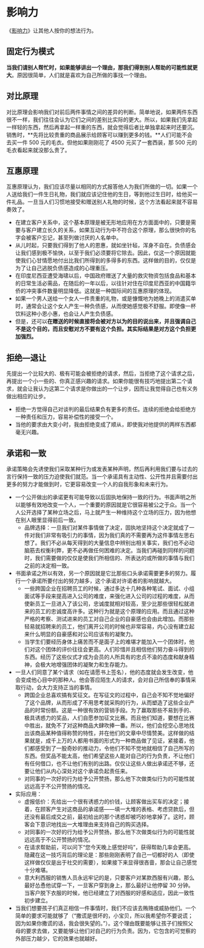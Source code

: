 # 影响力

《[影响力](https://book.douban.com/subject/1786387/)》让其他人按你的想法行为。

## 固定行为模式

**当我们请别人帮忙时，如果能够讲出一个理由，那我们得到别人帮助的可能性就更大**。原因很简单，人们就是喜欢为自己所做的事找一个理由。

## 对比原理

对比原理会影响我们对前后两件事情之间的差异的判断。简单地说，如果两件东西很不一样，我们往往会认为它们之间的差别比实际的更大。所以，如果我们先拿起一样轻的东西，然后再拿起一样重的东西，就会觉得后者比单独拿起来时还要沉。销售时，**先将比较贵重的商品展示给顾客可以赚到更多的钱。**人们可能不会去买一件 500 元的毛衣。但他如果刚刚花了 4500 元买了一套西装，那 500 元的毛衣看起来就没那么贵了。

## 互惠原理

互惠原理认为，我们应该尽量以相同的方式报答他人为我们所做的一切。如果一个人送给我们一件生日礼物，我们就应该记住他的生日，等到他过生日时，给他买一件礼品。一旦当人们习惯地接受和赠送别人礼物的时候，这个方法看起来就不容易奏效了。

- 在建立客户关系中，这个基本原理是被无形地应用在方方面面中的，只要是需要与客户建立长久的关系，如果互动行为中不符合这个原理，那么很快你的名字会被客户忘记，甚至列做讨厌的人名单中。
- 从儿时起，只要我们得到了他人的恩惠，就如坐针毡，浑身不自在。负债感会让我们感到极不愉快，以至于我们必须要将它除去。因此，仅这一个原因就能使我们心甘情愿地付出比我们所得到的多得多的东西。这样做的目的，仅仅是为了让自己逃脱负债感造成的心理重压。
- 在印度尼西亚遭受海啸以后，中国政府赠送了大量的救灾物资包括食品和基本的日常生活必需品，在随后的一年以后，以往针对住在印度尼西亚的中国籍华侨的冲突事件数量明显降低。这就是一种国际间的互惠原理的体现。
- 如果一个男人送给一个女人一件贵重的礼物，或是慷慨地为她晚上的消遣买单时，通常会让这个女人产生一种负债感，从而使她感觉极不舒服。即使像一杯饮料这种小恩小惠，也会让人产生负债感。
- 但是，还可以**在赠送的时候直接将会被对方以为的目的说出来，并且强调自己不是这个目的，而且安慰对方不要有这个负担。其实际结果是对方这个负担更加强烈。**

## 拒绝—退让

先提出一个比较大的、极有可能会被拒绝的请求，然后，当拒绝了这个请求之后，再提出一个小一些的、你真正感兴趣的请求。如果你能很有技巧地提出第二个请求，就会让我认为这第二个请求是你做出的一个让步，因而让我觉得自己也有义务做出相应的让步。

- 拒绝一方觉得自己对谈判的最后结果负有更多的责任。连续的拒绝会给拒绝方一种责任和压力，容易补偿性的接受一个。
- 当他的要求由大变小时，我由拒绝变成了顺从，即使我对他提供的两样东西都毫无兴趣。

## 承诺和一致

承诺策略会先诱使我们采取某种行为或发表某种声明，然后再利用我们要与过去的言行保持一致的压力迫使我们就范。当一个承诺具有主动性、公开性并且需要付出更多的努力才能做到时，它更容易改变一个人的自我形象和未来行为。

- 一个公开做出的承诺更有可能导致以后固执地保持一致的行为。书面声明之所以能够有效地改变一个人，一个重要的原因就是它很容易被公之于众。当一个人公开选择了某种立场之后，马上就产生一种维持这个立场的压力，因为他想在别人眼里显得前后一致。
  - 品牌选择：一旦我们对某件事情做了决定，固执地坚持这个决定就成了一件对我们非常有吸引力的事情，因为我们真的不需要再为这件事情左思右想了。我们不必从每天得到的大量信息中辨别出相关事实，我们也不必动脑筋去权衡利弊，更不必再做任何困难的决定。当我们再碰到同样的问题时，我们需要做的仅仅是使我们所相信的、所表达的或所做的事情与我们之前的决定相一致。
- 书面承诺之所以有效，另一个原因就是它比那些口头承诺需要更多的努力。履行一个承诺所要付出的努力越多，这个承诺对许诺者的影响就越大。
  - 一些跨国企业在招聘员工的时候，通过多达十几种各种笔试、面试、小组面试等手段来提高进入公司的难度，来强化进入公司的过程的难度，从而使新员工一旦进入了该公司，忠诚度就相对较高，至少比那些很轻松就进来的员工的忠诚度高许多。这种行为就是这个原理的应用。而且通过这种严格的考察、测试进来的员工对自己企业的自豪感也会由此增加。而那些轻易就招聘来的员工，他们离开公司的时候也非常容易，内心没有建立起来什么明显的自豪感和对公司应该有的凝聚力。
  - 当学生们要经历身体上痛苦而不是面子上的难堪才能加入一个团体时，他们对这个团体的评价往往会更高。人们珍惜并且相信他们努力奋斗得到的东西。经历了这些仪式才成为会员的人所具有的忠贞不渝的态度和献身精神，会极大地增强团体的凝聚力和生存能力。
- 一旦人们同意了某个请求（如在请愿书上签名），他的态度就会发生改变，他会变成他心目中的那种人。他会答应陌生人的请求，会对自己所信奉的事情采取行动，会大力支持正当的事情。
  - 跨国企业总喜欢搞有奖征文。在写征文的过程中，自己会不知不觉地偏好了这个品牌，从而形成了不用思考就采购的行为，从而塑造了这些企业产品的时常份额。这是一种很有效的营销手段。为了赢取那些不易到手的、极具诱惑力的奖品，人们自愿参加征文比赛。而且他们知道，要想在比赛中胜出，就免不了对这种商品大肆吹捧一番。所以，他们会挖空心思地找出该商品某种值得称赞的特性，并在他们的文章中尽情赞美。这样做的结果就是，成千上万的人都用书面的形式为一种商品做了见证，紧接着，他们都感受到了一股奇妙的推动力，令他们不知不觉地就相信了自己所写的东西。但奖品不能太高，他们希望这些人能对自己的行为负责，不让他们有任何借口，也不让他们有别的出路。仅仅让这些人做出承诺还不够，还要让他们从内心深处对这个承诺负起责任来。
  - 对同事的一次好的行为给予公开赞扬，那么他下次做类似行为的可能性就远远高于不公开赞扬的情况。
- 实际应用：
  - 虚报低价：先给出一个很有诱惑力的价钱，让顾客做出买车的决定；接着，在顾客产生对这商品的承诺感——填一大堆的表格、考虑贷款后，但还没有最后成交之前，最初给出的那个诱惑却被巧妙地拿掉了。这时，顾客会下意识地找出一大堆理由来支持自己的购买选择。
  - 对同事的一次好的行为给予公开赞扬，那么他下次做类似行为的可能性就远远高于不公开赞扬的情况。
  - 在请求帮助前，可以问下“您今天晚上感觉好吗”，获得帮助几率会更高。隐藏在这一技巧背后的理论是：那些刚刚表明了自己一切都好的人（即使这样做仅仅是出于社交的需要），如果接下来显得很吝啬，那会让自己感觉十分难堪。
  - 意大利西服的销售人员永远牢记的是，只要客户对某款西服有兴趣，那么最好怂恿他试穿一下，一旦客户穿到身上，那么最好让他停留 30 分钟。当客户脱下衣服的时候，他已经建立了对西服的好感和适应，因此一致性初步建立。
- 当我们想要孩子们真正相信一件事情时，我们不应该去贿赂或威胁他们。一个简单的要求可能就够了（“撒谎是很坏的，小宝贝，所以我希望你不要说谎；因为如果你撒谎的话，我会很失望的。”）。这个理由既要能够让孩子们按照父母的要求去做，又要能够让他们对自己的行为负责。因为，它包含的可觉察的外部压力越少，它的效果也就越好。

